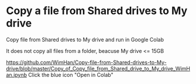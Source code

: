 # Copy a file from Shared drives to My drive
Copy file from Shared drives to My drive
and run in Google Colab

It does not copy all files from a folder, beacuse My drive <= 15GB

https://github.com/WimHan/Copy-file-from-Shared-drives-to-My-drive/blob/master/Copy_of_Copy_file_from_Shared_drive_to_My_drive_WimHan.ipynb   Click the blue icon "Open in Colab"
